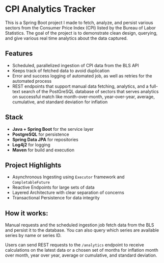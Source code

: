 # CPI Analytics Tracker

This is a Spring Boot project I made to fetch, analyze, and persist various sectors from the Consumer Price Index (CPI) listed by the Bureau of Labor Statistics. The goal of the project is to demonstrate clean design, querying, and give various real time analytics about the data captured. 

## Features
- Scheduled, parallelized ingestion of CPI data from the BLS API
- Keeps track of fetched data to avoid duplication
- Error and success logging of automated job, as well as retries for the automated process
- REST endpoints that support manual data fetching, analytics, and a full-text search of the PostGreSQL database of sectors that serves analytics on successful match like month-over-month, year-over-year, average, cumulative, and standard deviation for inflation

## Stack
- **Java + Spring Boot** for the service layer
- **PostgreSQL** for persistence
- **Spring Data JPA** for repositories
- **Log4j2** for logging
- **Maven** for build and execution

## Project Highlights
- Asynchronous Ingesting using `Executor` framework and `CompletableFuture`
- Reactive Endpoints for large sets of data
- Layered Architecture with clear separation of concerns
- Transactional Persistence for data integrity

## How it works:
Manual requests and the scheduled ingestion job fetch data from the BLS and persist it to the database. You can also query which series are available series by name or series ID.

Users can send REST requests to the `/analytics` endpoint to receive calculations on the latest data or a chosen set of months for inflation month over month, year over year, average or cumulative, and standard deviation.

